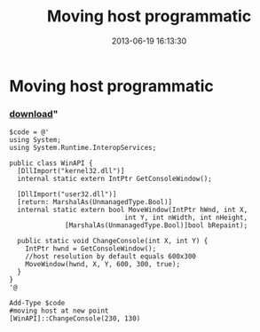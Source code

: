 ﻿---
pid:            4207
parent:         0
children:       
poster:         greg zakharov
title:          Moving host programmatic
date:           2013-06-19 16:13:30
format:         posh
---

# Moving host programmatic

### [download](4207.ps1)"



```posh
$code = @'
using System;
using System.Runtime.InteropServices;

public class WinAPI {
  [DllImport("kernel32.dll")]
  internal static extern IntPtr GetConsoleWindow();

  [DllImport("user32.dll")]
  [return: MarshalAs(UnmanagedType.Bool)]
  internal static extern bool MoveWindow(IntPtr hWnd, int X,
                             int Y, int nWidth, int nHeight,
              [MarshalAs(UnmanagedType.Bool)]bool bRepaint);

  public static void ChangeConsole(int X, int Y) {
    IntPtr hwnd = GetConsoleWindow();
    //host resolution by default equals 600x300
    MoveWindow(hwnd, X, Y, 600, 300, true);
  }
}
'@

Add-Type $code
#moving host at new point
[WinAPI]::ChangeConsole(230, 130)
```
